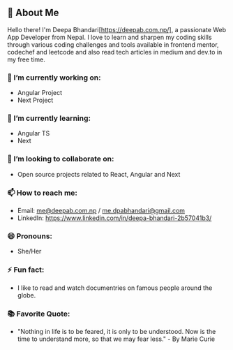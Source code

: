 
<!-- About Me -->
## 👋 About Me

Hello there! I'm Deepa Bhandari[https://deepab.com.np/], a passionate Web App Developer from Nepal. I love to learn and sharpen my coding skills through various coding challenges and tools available in frontend mentor, codechef and leetcode and  also read tech articles in medium and dev.to in my free time. 

### 🔭 I’m currently working on:
- Angular Project
- Next Project

### 🌱 I’m currently learning:
- Angular TS
- Next

### 👯 I’m looking to collaborate on:
- Open source projects related to React, Angular and Next

### 📫 How to reach me:
- Email: me@deepab.com.np  / me.dpabhandari@gmail.com
- LinkedIn: https://www.linkedin.com/in/deepa-bhandari-2b57041b3/

### 😄 Pronouns:
- She/Her

### ⚡ Fun fact:
- I like to read and watch documentries on famous people around the globe.

### 📚 Favorite Quote:
- "Nothing in life is to be feared, it is only to be understood. Now is the time to understand more, so that we may fear less."
       - By Marie Curie

